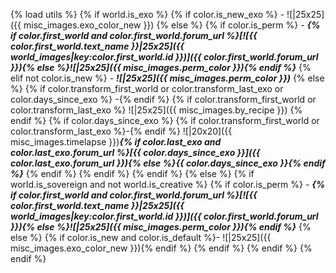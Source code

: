 {% load utils %}
{% if world.is_exo %}
     {% if color.is_new_exo %}
      - ![|25x25]({{ misc_images.exo_color_new }})
     {% else %}
          {% if color.is_perm %}
           - **_{% if color.first_world and color.first_world.forum_url %}[![{{ color.first_world.text_name }}|25x25]({{ world_images|key:color.first_world.id }})]({{ color.first_world.forum_url }}){% else %}![|25x25]({{ misc_images.perm_color }}){% endif %}_**
          {% elif not color.is_new %}
           - **_![|25x25]({{ misc_images.perm_color }})_**
          {% else %}
               {% if color.transform_first_world or color.transform_last_exo or color.days_since_exo %} -{% endif %}
               {% if color.transform_first_world or color.transform_last_exo %}
                ![|25x25]({{ misc_images.by_recipe }})
               {% endif %}
               {% if color.days_since_exo %}
                    {% if color.transform_first_world or color.transform_last_exo %}-{% endif %}
                     ![|20x20]({{ misc_images.timelapse }})**_{% if color.last_exo and color.last_exo.forum_url %}[{{ color.days_since_exo }}]({{ color.last_exo.forum_url }}){% else %}{{ color.days_since_exo }}{% endif %}_**
               {% endif %}
          {% endif %}
     {% endif %}
{% else %}
     {% if world.is_sovereign and not world.is_creative %}
          {% if color.is_perm %}
           - **_{% if color.first_world and color.first_world.forum_url %}[![{{ color.first_world.text_name }}|25x25]({{ world_images|key:color.first_world.id }})]({{ color.first_world.forum_url }}){% else %}![|25x25]({{ misc_images.perm_color }}){% endif %}_**
          {% else %}
               {% if color.is_new and color.is_default %}- ![|25x25]({{ misc_images.exo_color_new }}){% endif %}
          {% endif %}
     {% endif %}
{% endif %}
